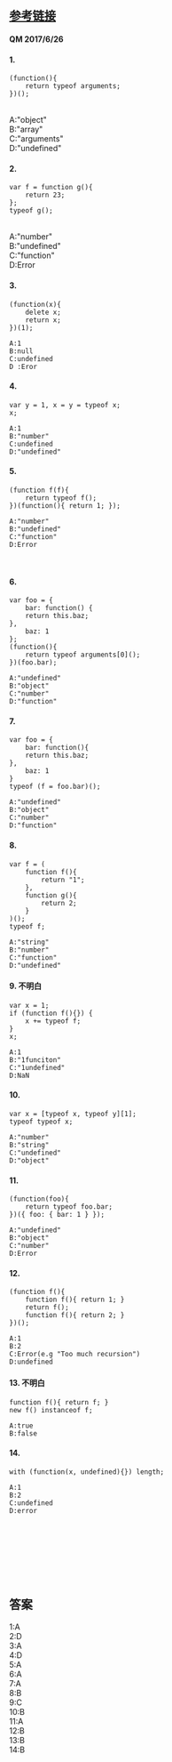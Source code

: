 ## [参考链接](http://sentsin.com/jsquiz.html) 
#### QM 2017/6/26

#### 1. 

    (function(){
        return typeof arguments;
    })();


​    
    A:"object"  
    B:"array"   
    C:"arguments"   
    D:"undefined"

#### 2.

    var f = function g(){ 
        return 23; 
    };
    typeof g();


​    
    A:"number"  
    B:"undefined"   
    C:"function"    
    D:Error

#### 3.

    (function(x){
        delete x;
        return x;
    })(1);
       
    A:1  
    B:null
    C:undefined
    D :Eror

#### 4.

    var y = 1, x = y = typeof x;
    x;
    
    A:1 
    B:"number"  
    C:undefined
    D:"undefined"

#### 5.

    (function f(f){
        return typeof f();
    })(function(){ return 1; });
    
    A:"number"
    B:"undefined"
    C:"function"
    D:Error


​    
#### 6.

    var foo = {
        bar: function() {
        return this.baz; 
    },
        baz: 1
    };
    (function(){
        return typeof arguments[0]();
    })(foo.bar);
    
    A:"undefined"   
    B:"object"  
    C:"number"
    D:"function"

#### 7.

    var foo = {
        bar: function(){
        return this.baz; 
    },
        baz: 1
    }
    typeof (f = foo.bar)();
    
    A:"undefined"   
    B:"object"
    C:"number"
    D:"function"

#### 8.

    var f = (
        function f(){ 
            return "1"; 
        }, 
        function g(){ 
            return 2; 
        }
    )();
    typeof f;
    
    A:"string"
    B:"number"
    C:"function"
    D:"undefined"

#### 9.  不明白

    var x = 1;
    if (function f(){}) {
        x += typeof f;
    }
    x;
    
    A:1 
    B:"1funciton"   
    C:"1undefined"
    D:NaN

#### 10.

    var x = [typeof x, typeof y][1];
    typeof typeof x;
    
    A:"number"
    B:"string"  
    C:"undefined"
    D:"object"

#### 11.

    (function(foo){
        return typeof foo.bar;
    })({ foo: { bar: 1 } });
    
    A:"undefined"
    B:"object"
    C:"number"
    D:Error

#### 12.

    (function f(){
        function f(){ return 1; }
        return f();
        function f(){ return 2; }
    })();
    
    A:1 
    B:2 
    C:Error(e.g "Too much recursion")
    D:undefined

#### 13. 不明白

    function f(){ return f; }
    new f() instanceof f;
    
    A:true
    B:false

#### 14.

    with (function(x, undefined){}) length;
    
    A:1
    B:2
    C:undefined
    D:error


​    
​    
​    
​    
​    
​    




## 答案
1:A  
2:D  
3:A  
4:D     
5:A     
6:A     
7:A     
8:B     
9:C     
10:B        
11:A    
12:B        
13:B    
14:B